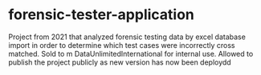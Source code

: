 # forensic-tester-application
Project from 2021 that analyzed forensic testing data by excel database import in order to determine which test cases were incorrectly cross matched. Sold to m DataUnlimitedInternational for internal use. Allowed to publish the project publicly as new version has now been deploydd
